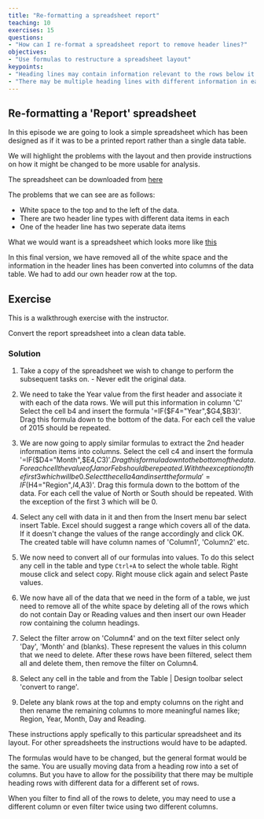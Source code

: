 ```yaml
---
title: "Re-formatting a spreadsheet report"
teaching: 10
exercises: 15
questions:
- "How can I re-format a spreadsheet report to remove header lines?"
objectives:
- "Use formulas to restructure a spreadsheet layout"
keypoints:
- "Heading lines may contain information relevant to the rows below it and needs to added to each of them"
- "There may be multiple heading lines with different information in each"
---
```



## Re-formatting a 'Report' spreadsheet

In this episode we are going to look a simple spreadsheet which has been designed as if it was to be a printed
report rather than a single data table.

We will highlight the problems with the layout and then provide instructions on how it might be changed to be 
more usable for analysis.

The spreadsheet can be downloaded from [here](../data/report_data_o.xlsx)

The problems that we can see are as follows:

* White space to the top and to the left of the data.
* There are two header line types with different data items in each
* One of the header line has two seperate data items

What we would want is a spreadsheet which looks more like [this](../data/report_data_c.xlsx)


In this final version, we have removed all of the white space and the information in the header lines 
has been converted into columns of the data table. We had to add our own header row at the top.



## Exercise 

This is a walkthrough exercise with the instructor.

Convert the report spreadsheet into a clean data table.

### Solution

1. Take a copy of the spreadsheet we wish to change to perform the subsequent tasks on. - Never edit the original data.
 
2. We need to take the Year value from the first header and associate it with each of the data rows. We will put this information in column 'C'
   Select the cell b4 and insert the formula '=IF($F4="Year",$G4,$B3)'. Drag this formula down to the bottom of the data. For each cell the value of 2015 should be repeated.
3. We are now going to apply similar formulas to extract the 2nd header information items into columns.
   Select the cell c4 and insert the formula '=IF($D4="Month",$E4,$C3)'.  Drag this formula down to the bottom of the data. For each cell the value of Jan or Feb should be repeated.
   With the exception of the first 3 which will be 0. 
   Select the cell a4 and insert the formula  '=IF($H4="Region",$I4,$A3)'. Drag this formula down to the bottom of the data. For each cell the value of North or South should be repeated.
   With the exception of the first 3 which will be 0. 
4. Select any cell with data in it and then from the Insert menu bar select insert Table. Excel should suggest a range which covers all of the data. If it doesn't change the values of the range accordingly and click OK.
   The created table will have column names of 'Column1', 'Column2' etc.
5. We now need to convert all of our formulas into values. To do this select any cell in the table and type `Ctrl+A` to select the whole table. 
   Right mouse click and select copy. Right mouse click again and select Paste values.
6. We now have all of the data that we need in the form of a table, we just need to remove all of the white space by deleting all of the rows which do not contain Day or Reading values and then insert our own Header row
   containing the column headings.
7. Select the filter arrow on 'Column4' and on the text filter select  only 'Day', 'Month' and (blanks). These represent the values in this column that we need
   to delete. After these rows have been filtered, select them all and delete them, then remove the filter on Column4.
8. Select any cell in the table and from the Table | Design toolbar select 'convert to range'.
9. Delete any blank rows at the top and empty columns on the right and then rename the remaining columns to more meaningful names like; Region, Year, Month, Day and Reading.



These instructions apply spefically to this particular spreadsheet and its layout. 
For other spreadsheets the instructions would have to be adapted. 

The formulas would have to be changed, but the general format would be the same. You are usually moving data from a heading row into a set of columns. But you have to allow for the possibility that there may be multiple heading rows with different data for a different set of rows.

When you filter to find all of the rows to delete, you may need to use a different column or 
even filter twice using two different columns.


